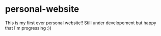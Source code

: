 # personal-website
This is my first ever personal website!! Still under developement but happy that I'm progressing :))
